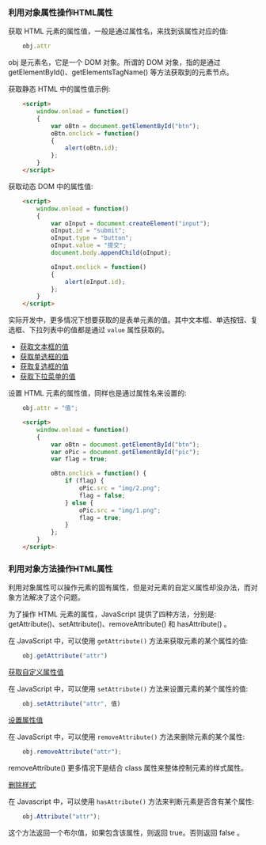 
### 利用对象属性操作HTML属性

获取 HTML 元素的属性值，一般是通过属性名，来找到该属性对应的值:
```js
    obj.attr
```
obj 是元素名，它是一个 DOM 对象。所谓的 DOM 对象，指的是通过 getElementById()、getElementsTagName() 等方法获取到的元素节点。

获取静态 HTML 中的属性值示例:
```html
    <script>
        window.onload = function()
        {
            var oBtn = document.getElementById("btn");
            oBtn.onclick = function()
            {
                alert(oBtn.id);
            };
        }
    </script>
```

获取动态 DOM 中的属性值:
```html
    <script>
        window.onload = function()
        {
            var oInput = document.createElement("input");
            oInput.id = "submit";
            oInput.type = "button";
            oInput.value = "提交";
            document.body.appendChild(oInput);

            oInput.onclick = function()
            {
                alert(oInput.id);
            };
        }
    </script>
```

实际开发中，更多情况下想要获取的是表单元素的值。其中文本框、单选按钮、复选框、下拉列表中的值都是通过 `value` 属性获取的。
* [获取文本框的值](t/03_input_text.html)
* [获取单选框的值](t/03_input_radio.html)
* [获取复选框的值](t/03_input_checkbox.html)
* [获取下拉菜单的值](t/03_select.html)

设置 HTML 元素的属性值，同样也是通过属性名来设置的:
```js
    obj.attr = "值";
```

```html
    <script>
        window.onload = function()
        {
            var oBtn = document.getElementById("btn");
            var oPic = document.getElementById("pic");
            var flag = true;

            oBtn.onclick = function() {
                if (flag) {
                    oPic.src = "img/2.png";
                    flag = false;
                } else {
                    oPic.src = "img/1.png";
                    flag = true;
                }
            };
        }
    </script>
```

### 利用对象方法操作HTML属性

利用对象属性可以操作元素的固有属性，但是对元素的自定义属性却没办法，而对象方法解决了这个问题。

为了操作 HTML 元素的属性，JavaScript 提供了四种方法，分别是: getAttribute()、setAttribute()、removeAttribute() 和 hasAttribute() 。

在 JavaScript 中，可以使用 `getAttribute()` 方法来获取元素的某个属性的值:
```js
    obj.getAttribute("attr")
```

[获取自定义属性值](t/03_getAttribute.html)

在 JavaScript 中，可以使用 `setAttribute()` 方法来设置元素的某个属性的值:
```js
    obj.setAttribute("attr", 值)
```

[设置属性值](t/03_setAttribute.html)

在 JavaScript 中，可以使用 `removeAttribute()` 方法来删除元素的某个属性:
```js
    obj.removeAttribute("attr");
```

removeAttribute() 更多情况下是结合 class 属性来整体控制元素的样式属性。

[删除样式](t/03_removeAttribute.html)

在 Javascript 中，可以使用 `hasAttribute()` 方法来判断元素是否含有某个属性:
```js
    obj.Attribute("attr");
```
这个方法返回一个布尔值，如果包含该属性，则返回 true。否则返回 false 。

